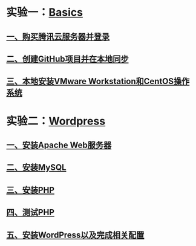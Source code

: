 # 实验一：[Basics](https://github.com/zhanshiping/CloudComputing/tree/master/Basics)

## [**一、购买腾讯云服务器并登录**](https://github.com/zhanshiping/CloudComputing/tree/master/Basics#%E4%B8%80%E8%B4%AD%E4%B9%B0%E8%85%BE%E8%AE%AF%E4%BA%91%E6%9C%8D%E5%8A%A1%E5%99%A8%E5%B9%B6%E7%99%BB%E5%BD%95)

## [**二、创建GitHub项目并在本地同步**](https://github.com/zhanshiping/CloudComputing/tree/master/Basics#%E4%BA%8C%E5%88%9B%E5%BB%BAgithub%E9%A1%B9%E7%9B%AE%E5%B9%B6%E5%9C%A8%E6%9C%AC%E5%9C%B0%E5%90%8C%E6%AD%A5)

## [三、本地安装VMware Workstation和CentOS操作系统](https://github.com/zhanshiping/CloudComputing/tree/master/Basics#%E4%B8%89%E6%9C%AC%E5%9C%B0%E5%AE%89%E8%A3%85vmware-workstation%E5%92%8Ccentos%E6%93%8D%E4%BD%9C%E7%B3%BB%E7%BB%9F)

# 实验二：[Wordpress](https://github.com/zhanshiping/CloudComputing/tree/master/WordPress)

## [**一、安装Apache Web服务器**](https://github.com/zhanshiping/CloudComputing/tree/master/WordPress#一安装apache-web服务器)

## [**二、安装MySQL**](https://github.com/zhanshiping/CloudComputing/tree/master/WordPress#二安装mysql)

## [**三、安装PHP**](https://github.com/zhanshiping/CloudComputing/tree/master/WordPress#三安装php)

## [**四、测试PHP**](https://github.com/zhanshiping/CloudComputing/tree/master/WordPress#四测试php)

## [**五、安装WordPress以及完成相关配置**](https://github.com/zhanshiping/CloudComputing/tree/master/WordPress#五安装wordpress以及完成相关配置)

